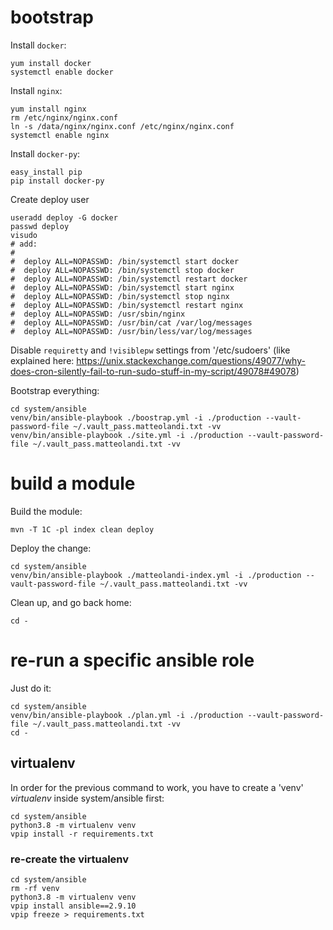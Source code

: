 # bootstrap

Install `docker`:

    yum install docker
    systemctl enable docker

Install `nginx`:

    yum install nginx
    rm /etc/nginx/nginx.conf
    ln -s /data/nginx/nginx.conf /etc/nginx/nginx.conf
    systemctl enable nginx

Install `docker-py`:

    easy_install pip
    pip install docker-py

Create deploy user

    useradd deploy -G docker
    passwd deploy
    visudo
    # add:
    #
    #  deploy ALL=NOPASSWD: /bin/systemctl start docker
    #  deploy ALL=NOPASSWD: /bin/systemctl stop docker
    #  deploy ALL=NOPASSWD: /bin/systemctl restart docker
    #  deploy ALL=NOPASSWD: /bin/systemctl start nginx
    #  deploy ALL=NOPASSWD: /bin/systemctl stop nginx
    #  deploy ALL=NOPASSWD: /bin/systemctl restart nginx
    #  deploy ALL=NOPASSWD: /usr/sbin/nginx
    #  deploy ALL=NOPASSWD: /usr/bin/cat /var/log/messages
    #  deploy ALL=NOPASSWD: /usr/bin/less/var/log/messages

Disable `requiretty` and `!visiblepw` settings from '/etc/sudoers' (like
explained here:
<https://unix.stackexchange.com/questions/49077/why-does-cron-silently-fail-to-run-sudo-stuff-in-my-script/49078#49078>)

Bootstrap everything:

    cd system/ansible
    venv/bin/ansible-playbook ./boostrap.yml -i ./production --vault-password-file ~/.vault_pass.matteolandi.txt -vv
    venv/bin/ansible-playbook ./site.yml -i ./production --vault-password-file ~/.vault_pass.matteolandi.txt -vv

# build a module

Build the module:

    mvn -T 1C -pl index clean deploy

Deploy the change:

    cd system/ansible
    venv/bin/ansible-playbook ./matteolandi-index.yml -i ./production --vault-password-file ~/.vault_pass.matteolandi.txt -vv

Clean up, and go back home:

    cd -

# re-run a specific ansible role

Just do it:

    cd system/ansible
    venv/bin/ansible-playbook ./plan.yml -i ./production --vault-password-file ~/.vault_pass.matteolandi.txt -vv
    cd -

## virtualenv

In order for the previous command to work, you have to create a 'venv'
_virtualenv_ inside system/ansible first:

    cd system/ansible
    python3.8 -m virtualenv venv
    vpip install -r requirements.txt

### re-create the virtualenv

    cd system/ansible
    rm -rf venv
    python3.8 -m virtualenv venv
    vpip install ansible==2.9.10
    vpip freeze > requirements.txt
